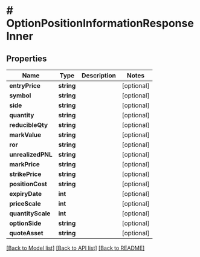 # # OptionPositionInformationResponseInner

## Properties

Name | Type | Description | Notes
------------ | ------------- | ------------- | -------------
**entryPrice** | **string** |  | [optional]
**symbol** | **string** |  | [optional]
**side** | **string** |  | [optional]
**quantity** | **string** |  | [optional]
**reducibleQty** | **string** |  | [optional]
**markValue** | **string** |  | [optional]
**ror** | **string** |  | [optional]
**unrealizedPNL** | **string** |  | [optional]
**markPrice** | **string** |  | [optional]
**strikePrice** | **string** |  | [optional]
**positionCost** | **string** |  | [optional]
**expiryDate** | **int** |  | [optional]
**priceScale** | **int** |  | [optional]
**quantityScale** | **int** |  | [optional]
**optionSide** | **string** |  | [optional]
**quoteAsset** | **string** |  | [optional]

[[Back to Model list]](../../README.md#models) [[Back to API list]](../../README.md#endpoints) [[Back to README]](../../README.md)
